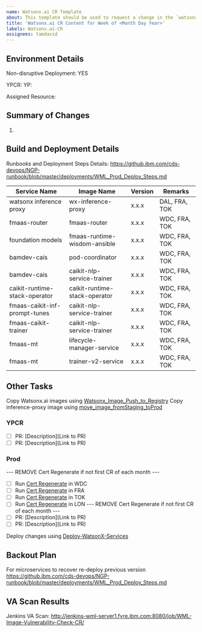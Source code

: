 ```yaml
---
name: Watsonx.ai CR Template
about: This template should be used to request a change in the `watsonx.ai` limits for specific instance IDs
title: 'Watsonx.ai CR Content for Week of <Month Day Year>'
labels: Watsonx.ai-CR
assignees: tamdavid
---
```


## Environment Details
Non-disruptive Deployment: YES

YPCR: <Month Day Year>
YP: <Month Day Year>

Assigned Resource: 

## Summary of Changes
1. 

## Build and Deployment Details

Runbooks and Deployment Steps Details: https://github.ibm.com/cds-devops/NGP-runbook/blob/master/deployments/WML_Prod_Deploy_Steps.md

|Service Name|Image Name|Version|Remarks|
|----------------|----------------|---------|-----|
|watsonx inference proxy       | wx-inference-proxy            | x.x.x | DAL, FRA, TOK |
|fmaas-router                  | fmaas-router                  | x.x.x | WDC, FRA, TOK |
|foundation models             | fmaas-runtime-wisdom-ansible  | x.x.x | WDC, FRA, TOK |
|bamdev-cais                   | pod-coordinator               | x.x.x | WDC, FRA, TOK |
|bamdev-cais                   | caikit-nlp-service-trainer    | x.x.x | WDC, FRA, TOK |
|caikit-runtime-stack-operator | caikit-runtime-stack-operator | x.x.x | WDC, FRA, TOK |
|fmaas-caikit-inf-prompt-tunes | caikit-nlp-service-trainer    | x.x.x | WDC, FRA, TOK |
|fmaas-caikit-trainer          | caikit-nlp-service-trainer    | x.x.x | WDC, FRA, TOK |
|fmaas-mt                      | lifecycle-manager-service     | x.x.x | WDC, FRA, TOK |
|fmaas-mt                      | trainer-v2-service            | x.x.x | WDC, FRA, TOK |

## Other Tasks

Copy Watsonx.ai images using [Watsonx_Image_Push_to_Registry](http://jenkins-wml-server1.fyre.ibm.com:8080/job/Watsonx_Image_Push_to_Registry/)
Copy inference-proxy image using [move_image_fromStaging_toProd](http://jenkins-wml-server1.fyre.ibm.com:8080/job/move_image_fromStaging_toProd/)

### YPCR
- [ ] PR: [Description](Link to PR)
- [ ] PR: [Description](Link to PR)

### Prod
--- REMOVE Cert Regenerate if not first CR of each month ---
- [ ] Run [Cert Regenerate](https://hyc-wml-devops-team-jenkins.swg-devops.com/job/watsonx-cert-regenerate/) in WDC
- [ ] Run [Cert Regenerate](https://hyc-wml-devops-team-jenkins.swg-devops.com/job/watsonx-cert-regenerate/) in FRA
- [ ] Run [Cert Regenerate](https://hyc-wml-devops-team-jenkins.swg-devops.com/job/watsonx-cert-regenerate/) in TOK
- [ ] Run [Cert Regenerate](https://hyc-wml-devops-team-jenkins.swg-devops.com/job/watsonx-cert-regenerate/) in LON
--- REMOVE Cert Regenerate if not first CR of each month ---
- [ ] PR: [Description](Link to PR)
- [ ] PR: [Description](Link to PR)

Deploy changes using [Deploy-WatsonX-Services](https://hyc-wml-devops-team-jenkins.swg-devops.com/job/Deploy-WatsonX-Services/)

## Backout Plan

For microservices to recover re-deploy previous version https://github.ibm.com/cds-devops/NGP-runbook/blob/master/deployments/WML_Prod_Deploy_Steps.md

## VA Scan Results

Jenkins VA Scan: http://jenkins-wml-server1.fyre.ibm.com:8080/job/WML-Image-Vulnerability-Check-CR/
